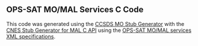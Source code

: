 ## OPS-SAT MO/MAL Services C Code
This code was generated using the [CCSDS MO Stub Generator](https://github.com/georgeslabreche/CCSDS_MO_StubGenerator) with the [CNES Stub Generator for MAL C API](https://github.com/CNES/ccsdsmo-malc-stubgenerator) using the [OPS-SAT MO/MAL services XML specifications](https://github.com/georgeslabreche/CCSDS_MO_StubGenerator/tree/opssat/specs).